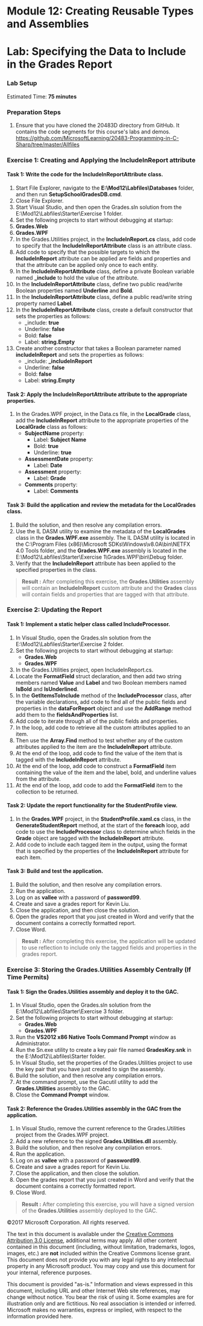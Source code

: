 


# Module 12: Creating Reusable Types and Assemblies

# Lab: Specifying the Data to Include in the Grades Report

### Lab Setup

Estimated Time: **75 minutes**

### Preparation Steps

1. Ensure that you have cloned the 20483D directory from GitHub. It contains the code segments for this course's labs and demos. https://github.com/MicrosoftLearning/20483-Programming-in-C-Sharp/tree/master/Allfiles


### Exercise 1: Creating and Applying the IncludeInReport attribute

#### Task 1: Write the code for the IncludeInReportAttribute class.


1.  Start File Explorer, navigate to the **E:\\Mod12\\Labfiles\\Databases**
    folder, and then run **SetupSchoolGradesDB.cmd**.
2.  Close File Explorer.
3.  Start Visual Studio, and then open the Grades.sln solution from the
    E:\\Mod12\\Labfiles\\Starter\\Exercise 1 folder.
4.  Set the following projects to start without debugging at startup:
5.  **Grades.Web**
6.  **Grades.WPF**
7.	In the Grades.Utilities project, in the **IncludeInReport.cs** class, add code to specify that the **IncludeInReportAttribute** class is an attribute class.
8. Add code to specify that the possible targets to which the **IncludeInReport**
attribute can be applied are fields and properties and that the attribute can be
applied only once to each entity.
9. In the **IncludeInReportAttribute** class, define a private Boolean variable
named **\_include** to hold the value of the attribute.
10. In the **IncludeInReportAttribute** class, define two public read/write Boolean properties named **Underline** and **Bold**.
11. In the **IncludeInReportAttribute** class, define a public read/write string
property named **Label**.
12.  In the **IncludeInReportAttribute** class, create a default constructor that
    sets the properties as follows:
     -   \_include: **true**
     -   Underline: **false**
     -   Bold: **false**
     -   Label: **string.Empty**
13.  Create another constructor that takes a Boolean parameter named
    **includeInReport** and sets the properties as follows:
     -   \_include: **\_includeInReport**
     -   Underline: **false**
     -   Bold: **false**
     -   Label: **string.Empty**



#### Task 2: Apply the IncludeInReportAttribute attribute to the appropriate properties.

1.	In the Grades.WPF project, in the Data.cs file, in the **LocalGrade** class, add the **IncludeInReport** attribute to the appropriate properties of the **LocalGrade** class as follows:
    -	**SubjectName** property:
        -	Label: **Subject Name**
        -	Bold: **true**
        -	Underline: **true**
    -	**AssessmentDate** property:
        -	Label: **Date**
    -	**Assessment** property:
        -	Label: **Grade**
    -	**Comments** property:
        -	Label: **Comments**


#### Task 3: Build the application and review the metadata for the LocalGrades class.

1.  Build the solution, and then resolve any compilation errors.
2.  Use the IL DASM utility to examine the metadata of the **LocalGrades** class
    in the **Grades.WPF.exe** assembly. The IL DASM utility is located in the
    C:\\Program Files (x86)\\Microsoft SDKs\\Windows\\v8.0A\\bin\\NETFX 4.0
    Tools folder, and the **Grades.WPF.exe** assembly is located in the
    E:\\Mod12\\Labfiles\\Starter\\Exercise 1\\Grades.WPF\\bin\\Debug folder.
3. Verify that the **IncludeInReport** attribute has been applied to the specified
properties in the class.




>**Result :** After completing this exercise, the **Grades.Utilities** assembly will contain
an **IncludeInReport** custom attribute and the **Grades** class will contain
fields and properties that are tagged with that attribute.



### Exercise 2: Updating the Report

#### Task 1: Implement a static helper class called IncludeProcessor.

1.	In Visual Studio, open the Grades.sln solution from the E:\Mod12\Labfiles\Starter\Exercise 2 folder.
2.	Set the following projects to start without debugging at startup:
    -	**Grades.Web**
    -	**Grades.WPF**
3.	In the Grades.Utilities project, open IncludeInReport.cs.
4.	Locate the **FormatField** struct declaration, and then add two string members named **Value** and **Label** and two Boolean members named **IsBold** and **IsUnderlined**. 
5.	In the **GetItemsToInclude** method of the **IncludeProcessor** class, after the variable declarations, add code to find all of the public fields and properties in the **dataForReport** object and use the **AddRange** method add them to the **fieldsAndProperties** list.
6.	Add code to iterate through all of the public fields and properties.
7.	In the loop, add code to retrieve all the custom attributes applied to an item.
8.	Then use the **Array.Find** method to test whether any of the custom attributes applied to the item are the **IncludeInReport** attribute.
9.	At the end of the loop, add code to find the value of the item that is tagged with the **IncludeInReport** attribute.
10.	At the end of the loop, add code to construct a **FormatField** item containing the value of the item and the label, bold, and underline values from the attribute.
11.	At the end of the loop, add code to add the **FormatField** item to the collection to be returned.



#### Task 2: Update the report functionality for the StudentProfile view.

1. In the **Grades.WPF** project, in the **StudentProfile.xaml.cs** class, in the
**GenerateStudentReport** method, at the start of the **foreach** loop, add code
to use the **IncludeProcessor** class to determine which fields in the **Grade**
object are tagged with the **IncludeInReport** attribute.
2.	Add code to include each tagged item in the output, using the format that is specified by the properties of the **IncludeInReport** attribute for each item.


#### Task 3: Build and test the application.

1.  Build the solution, and then resolve any compilation errors.
2.  Run the application.
3.  Log on as **vallee** with a password of **password99**.
4.  Create and save a grades report for Kevin Liu.
5.  Close the application, and then close the solution.
6.  Open the grades report that you just created in Word and verify that the
    document contains a correctly formatted report.
7.  Close Word.


>**Result :** After completing this exercise, the application will be updated to use reflection to include only the tagged fields and properties in the grades report.


### Exercise 3: Storing the Grades.Utilities Assembly Centrally (If Time Permits)

#### Task 1: Sign the Grades.Utilities assembly and deploy it to the GAC.

1.	In Visual Studio, open the Grades.sln solution from the E:\Mod12\Labfiles\Starter\Exercise 3 folder.
2.	Set the following projects to start without debugging at startup:
    -	**Grades.Web**
    -	**Grades.WPF**
3.	Run the **VS2012 x86 Native Tools Command Prompt** window as Administrator.
4.	Run the Sn.exe utility to create a key pair file named **GradesKey.snk** in the E:\Mod12\Labfiles\Starter folder.
5.	In Visual Studio, set the properties of the Grades.Utilities project to use the key pair that you have just created to sign the assembly.
6.	Build the solution, and then resolve any compilation errors.
7.	At the command prompt, use the Gacutil utility to add the **Grades.Utilities** assembly to the GAC. 
8.	Close the **Command Prompt** window.



#### Task 2: Reference the Grades.Utilities assembly in the GAC from the application.

1.	In Visual Studio, remove the current reference to the Grades.Utilities project from the Grades.WPF project.
2.	Add a new reference to the signed **Grades.Utilities.dll** assembly.
3.	Build the solution, and then resolve any compilation errors.
4.	Run the application. 
5.	Log on as **vallee** with a password of **password99**. 
6.	Create and save a grades report for Kevin Liu. 
7.	Close the application, and then close the solution. 
8.	Open the grades report that you just created in Word and verify that the document contains a correctly formatted report. 
9.	Close Word. 


>**Result :** After completing this exercise, you will have a signed version of the **Grades.Utilities** assembly deployed to the GAC.




©2017 Microsoft Corporation. All rights reserved.

The text in this document is available under the  [Creative Commons Attribution 3.0 License](https://creativecommons.org/licenses/by/3.0/legalcode), additional terms may apply. All other content contained in this document (including, without limitation, trademarks, logos, images, etc.) are  **not**  included within the Creative Commons license grant. This document does not provide you with any legal rights to any intellectual property in any Microsoft product. You may copy and use this document for your internal, reference purposes.

This document is provided &quot;as-is.&quot; Information and views expressed in this document, including URL and other Internet Web site references, may change without notice. You bear the risk of using it. Some examples are for illustration only and are fictitious. No real association is intended or inferred. Microsoft makes no warranties, express or implied, with respect to the information provided here.